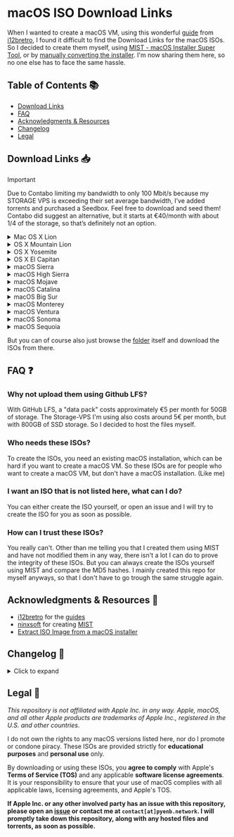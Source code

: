 # macOS ISO Download Links

When I wanted to create a macOS VM, using this wonderful [guide](https://i12bretro.github.io/tutorials/0566.html) from [i12bretro](https://www.youtube.com/@i12bretro), I found it difficult to find the Download Links for the macOS ISOs. So I decided to create them myself, using [MIST - macOS Installer Super Tool](https://github.com/ninxsoft/Mist), or by [manually converting the installer](https://gist.github.com/itsmikita/bf9dc06000f149fdde11ab4379ac4165).  I'm now sharing them here, so no one else has to face the same hassle.

## Table of Contents 📚

- [Download Links](#download-links-)
- [FAQ](#faq-)
- [Acknowledgments & Resources](#acknowledgments--resources-)
- [Changelog](#changelog-)
- [Legal](#legal-)

## Download Links 📥

> [!IMPORTANT]
> Due to Contabo limiting my bandwidth to only 100 Mbit/s because my STORAGE VPS is exceeding their set average bandwidth, I’ve added torrents and purchased a Seedbox. Feel free to download and seed them! Contabo did suggest an alternative, but it starts at €40/month with about 1/4 of the storage, so that’s definitely not an option.

<details>
  <summary>Mac OS X Lion</summary>
  
  | Version                            | MD5 Hash                              | Download Links                                                                               |
  |------------------------------------|---------------------------------------|----------------------------------------------------------------------------------------------|
  | Mac OS X Lion 10.7.5_11G63         | 595f220e6a9aaeb7bc4ed99df0d6064f      | [Storage VPS](https://data.pyenb.network/macOS/isos/Mac%20OS%20X%20Lion%2010.7.5_11G63.iso) / [Torrent](https://data.pyenb.network/macOS/isos/torrents/Mac%20OS%20X%20Lion%2010.7.5_11G63.iso.torrent) |

</details>

<details>
  <summary>OS X Mountain Lion</summary>
  
  | Version                            | MD5 Hash                              | Download Links                                                                               |
  |------------------------------------|---------------------------------------|----------------------------------------------------------------------------------------------|
  | OS X Mountain Lion 10.8.5_12F45    | 730f39d2fe77e12ae194643e3dc20bf0      | [Storage VPS](https://data.pyenb.network/macOS/isos/OS%20X%20Mountain%20Lion%2010.8.5_12F45.iso) / [Torrent](https://data.pyenb.network/macOS/isos/torrents/OS%20X%20Mountain%20Lion%2010.8.5_12F45.iso.torrent) |

</details>

<details>
  <summary>OS X Yosemite</summary>
  
  | Version                            | MD5 Hash                              | Download Links                                                                               |
  |------------------------------------|---------------------------------------|----------------------------------------------------------------------------------------------|
  | OS X Yosemite 10.10.5_14F27        | 816d4ba073f299040b861b14aab5b3d3      | [Storage VPS](https://data.pyenb.network/macOS/isos/OS%20X%20Yosemite%2010.10.5_14F27.iso) / [Torrent](https://data.pyenb.network/macOS/isos/torrents/OS%20X%20Yosemite%2010.10.5_14F27.iso.torrent) |

</details>

<details>
  <summary>OS X El Capitan</summary>
  
  | Version                            | MD5 Hash                              | Download Links                                                                               |
  |------------------------------------|---------------------------------------|----------------------------------------------------------------------------------------------|
  | OS X El Capitan 10.11.6_15G31      | b5de0157ced2bd51e72fb6f899768c96      | [Storage VPS](https://data.pyenb.network/macOS/isos/OS%20X%20El%20Capitan%2010.11.6_15G31.iso) / [Torrent](https://data.pyenb.network/macOS/isos/torrents/OS%20X%20El%20Capitan%2010.11.6_15G31.iso.torrent) |

</details>

<details>
  <summary>macOS Sierra</summary>
  
  | Version                            | MD5 Hash                              | Download Links                                                                               |
  |------------------------------------|---------------------------------------|----------------------------------------------------------------------------------------------|
  | macOS Sierra 10.12.6_16G29         | cae4996857a25f495ded1863472841c7      | [Storage VPS](https://data.pyenb.network/macOS/isos/macOS%20Sierra%2010.12.6_16G29.iso) / [Torrent](https://data.pyenb.network/macOS/isos/torrents/macOS%20Sierra%2010.12.6_16G29.iso.torrent) |

</details>

<details>
  <summary>macOS High Sierra</summary>
  
  | Version                            | MD5 Hash                              | Download Links                                                                               |
  |------------------------------------|---------------------------------------|----------------------------------------------------------------------------------------------|
  | macOS High Sierra 10.13.6_17G66    | 7e7af6a6ef939b95fa42cc0f53927a11      | [Storage VPS](https://data.pyenb.network/macOS/isos/macOS%20High%20Sierra%2010.13.6_17G66.iso) / [Torrent](https://data.pyenb.network/macOS/isos/torrents/macOS%20High%20Sierra%2010.13.6_17G66.iso.torrent) |

</details>

<details>
  <summary>macOS Mojave</summary>
  
  | Version                            | MD5 Hash                              | Download Links                                                                               |
  |------------------------------------|---------------------------------------|----------------------------------------------------------------------------------------------|
  | macOS Mojave 10.14.6_18G103        | bb9c095384fdc4075ae5b9df145785b2      | [Storage VPS](https://data.pyenb.network/macOS/isos/macOS%20Mojave%2010.14.6_18G103.iso) / [Torrent](https://data.pyenb.network/macOS/isos/torrents/macOS%20Mojave%2010.14.6_18G103.iso.torrent) |

</details>

<details>
  <summary>macOS Catalina</summary>
  
  | Version                            | MD5 Hash                              | Download Links                                                                               |
  |------------------------------------|---------------------------------------|----------------------------------------------------------------------------------------------|
  | macOS Catalina 10.15.7_19H15       | 150ce45acc391ee24e42e0495dc9afe2      | [Storage VPS](https://data.pyenb.network/macOS/isos/macOS%20Catalina%2010.15.7_19H15.iso) / [Torrent](https://data.pyenb.network/macOS/isos/torrents/macOS%20Catalina%2010.15.7_19H15.iso.torrent) |

</details>

<details>
  <summary>macOS Big Sur</summary>
  
  | Version                            | MD5 Hash                              | Download Links                                                                               |
  |------------------------------------|---------------------------------------|----------------------------------------------------------------------------------------------|
  | macOS Big Sur 11.7.10_20G1427      | 0e160ae4939df6da42f53657a2a30cf7      | [Storage VPS](https://data.pyenb.network/macOS/isos/macOS%20Big%20Sur%2011.7.10_20G1427.iso) / [Torrent](https://data.pyenb.network/macOS/isos/torrents/macOS%20Big%20Sur%2011.7.10_20G1427.iso.torrent) |

</details>

<details>
  <summary>macOS Monterey</summary>
  
  | Version                            | MD5 Hash                              | Download Links                                                                               |
  |------------------------------------|---------------------------------------|----------------------------------------------------------------------------------------------|
  | macOS Monterey 12.7.6_21H1320      | ab2c616bdce3b3c856fa88cfcddbf047      | [Storage VPS](https://data.pyenb.network/macOS/isos/macOS%20Monterey%2012.7.6_21H1320.iso) / [Torrent](https://data.pyenb.network/macOS/isos/torrents/macOS%20Monterey%2012.7.6_21H1320.iso.torrent) |

</details>

<details>
  <summary>macOS Ventura</summary>
  
  | Version                            | MD5 Hash                              | Download Links                                                                               |
  |------------------------------------|---------------------------------------|----------------------------------------------------------------------------------------------|
  | macOS Ventura 13.6.9_22G830        | d363dc0c886206ddc0d0325ee0cf4b69      | [Storage VPS](https://data.pyenb.network/macOS/isos/macOS%20Ventura%2013.6.9_22G830.iso) / [Torrent](https://data.pyenb.network/macOS/isos/torrents/macOS%20Ventura%2013.6.9_22G830.iso.torrent) |

</details>

<details>
  <summary>macOS Sonoma</summary>
  
  | Version                            | MD5 Hash                              | Download Links                                                                               |
  |------------------------------------|---------------------------------------|----------------------------------------------------------------------------------------------|
  | macOS Sonoma 14.7_23H124           | 26acc94a4c72f850d46bd8e0eff6e8ce      | [Storage VPS](https://data.pyenb.network/macOS/isos/macOS%20Sonoma%2014.7_23H124.iso) / [Torrent](https://data.pyenb.network/macOS/isos/torrents/macOS%20Sonoma%2014.7_23H124.iso.torrent) |

</details>

<details>
  <summary>macOS Sequoia</summary>
  
  | Version                            | MD5 Hash                              | Download Links                                                                               |
  |------------------------------------|---------------------------------------|----------------------------------------------------------------------------------------------|
  | macOS Sequoia 15.0_24A5320a_Beta6  | 83156ad3603a24a2952fe947238e0eee      | [Storage VPS](https://data.pyenb.network/macOS/isos/macOS%20Sequoia%2015.0_24A5320a_Beta6.iso) / [Torrent](https://data.pyenb.network/macOS/isos/torrents/macOS%20Sequoia%2015.0_24A5320a_Beta6.iso.torrent) |

</details>

But you can of course also just browse the [folder](https://data.pyenb.network/macOS/isos) itself and download the ISOs from there.

## FAQ ❓

### Why not upload them using Github LFS?

With GitHub LFS, a "data pack" costs approximately €5 per month for 50GB of storage. The Storage-VPS I'm using also costs around 5€ per month, but with 800GB of SSD storage. So I decided to host the files myself.

### Who needs these ISOs?

To create the ISOs, you need an existing macOS installation, which can be hard if you want to create a macOS VM. So these ISOs are for people who want to create a macOS VM, but don't have a macOS installation. (Like me)

### I want an ISO that is not listed here, what can I do?

You can either create the ISO yourself, or open an issue and I will try to create the ISO for you as soon as possible.

### How can I trust these ISOs?

You really can't. Other than me telling you that I created them using MIST and have not modified them in any way, there isn't a lot I can do to prove the integrity of these ISOs. But you can always create the ISOs yourself using MIST and compare the MD5 hashes. I mainly created this repo for myself anyways, so that I don't have to go trough the same struggle again.

## Acknowledgments & Resources 🙏

- [i12bretro](https://www.youtube.com/@i12bretro) for the [guides](https://i12bretro.github.io/tutorials/)
- [ninxsoft](https://github.com/ninxsoft) for creating [MIST](https://github.com/ninxsoft/Mist)
- [Extract ISO Image from a macOS installer](https://gist.github.com/itsmikita/bf9dc06000f149fdde11ab4379ac4165)

## Changelog 📅

<details>
<summary>Click to expand</summary>

### 2024-10-06

- Added torrent download links for every ISO

### 2024-09-25

- Added Torrent download links for all ISOs
- Reuploaded macOS Sonoma again. Issue still doesn't seem to be fixed.
- Updated macOS Sonoma to 14.7

### 2024-09-14

- Reuploaded macOS Sonoma 14.6.1_23G93 due to "[Installation cannot proceed because the installer is damaged](https://github.com/Pyenb/macOS-ISOs/issues/1)"

### 2024-08-16

- Added macOS Sequoia 15.0_24A5320a_Beta6

### 2024-08-07

- Added Mac OS X Lion 10.7.5_11G63
- Added OS X Mountain Lion 10.8.5_12F45
- Added OS X Yosemite 10.10.5_14F27
- Added OS X El Capitan 10.11.6_15G31
- Added macOS Sierra 10.12.6_16G29
- Added macOS High Sierra 10.13.6_17G66
- Added macOS Mojave 10.14.6_18G103
- Added macOS Catalina 10.15.7_19H15
- Added macOS Big Sur 11.7.10_20G1427
- Added macOS Monterey 12.7.6_21H1320
- Added macOS Ventura 13.6.9_22G830
- Added macOS Sonoma 14.6.1_23G93

</details>

## Legal 📜

*This repository is not affiliated with Apple Inc. in any way. Apple, macOS, and all other Apple products are trademarks of Apple Inc., registered in the U.S. and other countries.*

I do not own the rights to any macOS versions listed here, nor do I promote or condone piracy. These ISOs are provided strictly for **educational purposes** and **personal use** only.

By downloading or using these ISOs, you **agree to comply** with Apple's **Terms of Service (TOS)** and any applicable **software license agreements**. It is your responsibility to ensure that your use of macOS complies with all applicable laws, licensing agreements, and Apple's TOS.

**If Apple Inc. or any other involved party has an issue with this repository, please open an [issue](https://github.com/Pyenb/macOS-ISOs/issues) or contact me at `contact[at]pyenb.network`. I will promptly take down this repository, along with any hosted files and torrents, as soon as possible.**